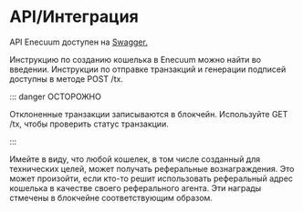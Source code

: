# API/Интеграция

API Enecuum доступен на [Swagger.](https://app.swaggerhub.com/apis-docs/enecuum/EnecuumNodeAPI/1.0.0)

Инструкцию по созданию кошелька в Enecuum можно найти во введении. Инструкции по отправке транзакций и генерации подписей доступны в методе POST /tx.

::: danger ОСТОРОЖНО

Отклоненные транзакции записываются в блокчейн. Используйте GET /tx, чтобы проверить статус транзакции.

:::

Имейте в виду, что любой кошелек, в том числе созданный для технических целей, может получать реферальные вознаграждения. Это может произойти, если кто-то решит использовать реферальный адрес кошелька в качестве своего реферального агента. Эти награды стмечены в блокчейне соответствующим образом.
